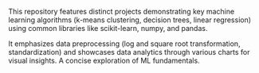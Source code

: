 This repository features distinct projects demonstrating key machine learning algorithms (k-means clustering, decision trees, linear regression) using common libraries like scikit-learn, numpy, and pandas. 

It emphasizes data preprocessing (log and square root transformation, standardization) and showcases data analytics through various charts for visual insights. A concise exploration of ML fundamentals.
